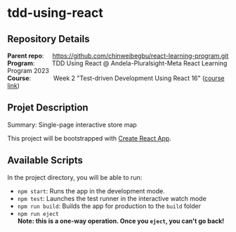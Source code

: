 # tdd-using-react
## Repository Details
**Parent repo**:
&nbsp;&nbsp;&nbsp;
https://github.com/chinweibegbu/react-learning-program.git
<br>
**Program**:
&nbsp;&nbsp;&nbsp;&nbsp;&nbsp;&nbsp;&nbsp;&nbsp;
TDD Using React @ Andela-Pluralsight-Meta React Learning Program 2023
<br> 
**Course**:
&nbsp;&nbsp;&nbsp;&nbsp;&nbsp;&nbsp;&nbsp;&nbsp;&nbsp;&nbsp;&nbsp;
Week 2 "Test-driven Development Using React 16" ([course link](https://app.pluralsight.com/library/courses/test-driven-development-react/table-of-contents))

## Projet Description
Summary: Single-page interactive store map

This project will be bootstrapped with [Create React App](https://github.com/facebook/create-react-app).

## Available Scripts

In the project directory, you will be able to run:
* `npm start`: Runs the app in the development mode.
* `npm test`: Launches the test runner in the interactive watch mode
* `npm run build`: Builds the app for production to the `build` folder
* `npm run eject` 
  <br>**Note: this is a one-way operation. Once you `eject`, you can't go back!**
